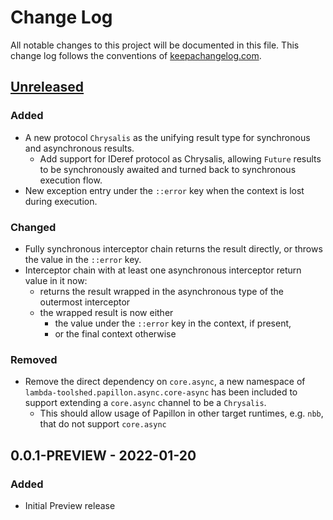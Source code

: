 # Change Log
All notable changes to this project will be documented in this file. This change log follows the conventions of [keepachangelog.com](http://keepachangelog.com/).

## [Unreleased]

### Added
- A new protocol `Chrysalis` as the unifying result type for synchronous and asynchronous results.
  - Add support for IDeref protocol as Chrysalis, allowing `Future` results to be synchronously awaited and turned back to synchronous execution flow.
- New exception entry under the `::error` key when the context is lost during execution.

### Changed
- Fully synchronous interceptor chain returns the result directly, or throws the value in the `::error` key.
- Interceptor chain with at least one asynchronous interceptor return value in it now:
  - returns the result wrapped in the asynchronous type of the outermost interceptor
  - the wrapped result is now either
    - the value under the `::error` key in the context, if present,
    - or the final context otherwise

### Removed
- Remove the direct dependency on `core.async`, a new namespace of `lambda-toolshed.papillon.async.core-async` has been included to support extending a `core.async` channel to be a `Chrysalis`.
  - This should allow usage of Papillon in other target runtimes, e.g. `nbb`, that do not support `core.async`

## 0.0.1-PREVIEW - 2022-01-20
### Added
- Initial Preview release

[Unreleased]: https://github.com/lambda-toolshed/papillon/compare/0.1.1...HEAD
[0.1.1]: https://github.com/lambda-toolshed/papillon/compare/0.1.0...0.1.1

